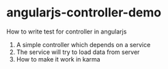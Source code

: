 angularjs-controller-demo
=========================

How to write test for controller in angularjs

1.  A simple controller which depends on a service
2.  The service will try to load data from server
3.  How to make it work in karma
